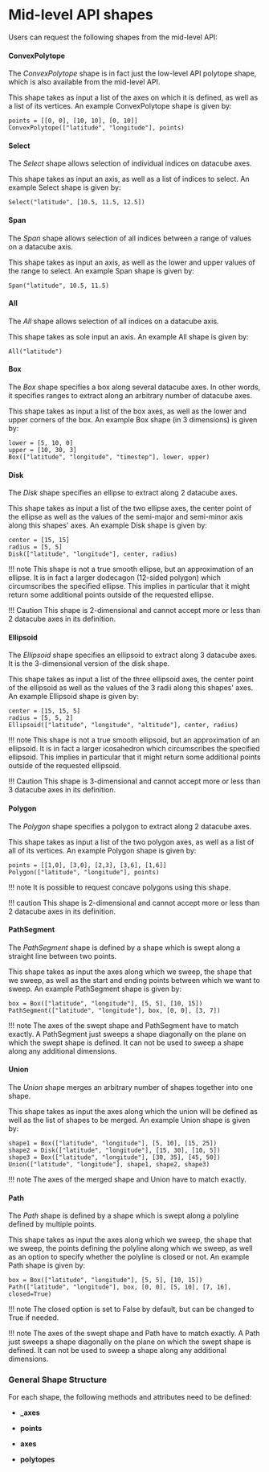 # Mid-level API shapes

Users can request the following shapes from the mid-level API:

#### ConvexPolytope

The *ConvexPolytope* shape is in fact just the low-level API polytope shape, which is also available from the mid-level API. 

This shape takes as input a list of the axes on which it is defined, as well as a list of its vertices. An example ConvexPolytope shape is given by:

    points = [[0, 0], [10, 10], [0, 10]]
    ConvexPolytope(["latitude", "longitude"], points)

<!-- !!! important 
    This shape can be defined on arbitrarily many dimensions. -->

#### Select

The *Select* shape allows selection of individual indices on datacube axes.

This shape takes as input an axis, as well as a list of indices to select. An example Select shape is given by:

    Select("latitude", [10.5, 11.5, 12.5])

<!-- !!! important
    This shape is 1-dimensional and cannot accept more or less than 1 datacube axis in its definition. -->

#### Span 

The *Span* shape allows selection of all indices between a range of values on a datacube axis. 

This shape takes as input an axis, as well as the lower and upper values of the range to select. An example Span shape is given by:

    Span("latitude", 10.5, 11.5)

<!-- !!! important
    This shape is 1-dimensional and cannot accept more or less than 1 datacube axis in its definition. -->

#### All

The *All* shape allows selection of all indices on a datacube axis. 

This shape takes as sole input an axis. An example All shape is given by:

    All("latitude")

<!-- !!! important
    This shape is 1-dimensional and cannot accept more or less than 1 datacube axis in its definition. -->

#### Box

The *Box* shape specifies a box along several datacube axes. In other words, it specifies ranges to extract along an arbitrary number of datacube axes. 

This shape takes as input a list of the box axes, as well as the lower and upper corners of the box. An example Box shape (in 3 dimensions) is given by:

    lower = [5, 10, 0]
    upper = [10, 30, 3]
    Box(["latitude", "longitude", "timestep"], lower, upper)

<!-- !!! important 
    This shape can be defined on arbitrarily many dimensions. -->

#### Disk

The *Disk* shape specifies an ellipse to extract along 2 datacube axes.

This shape takes as input a list of the two ellipse axes, the center point of the ellipse as well as the values of the semi-major and semi-minor axis along this shapes' axes. An example Disk shape is given by:

    center = [15, 15]
    radius = [5, 5]
    Disk(["latitude", "longitude"], center, radius)

!!! note
    This shape is not a true smooth ellipse, but an approximation of an ellipse.
    It is in fact a larger dodecagon (12-sided polygon) which circumscribes the specified ellipse. 
    This implies in particular that it might return some additional points outside of the requested ellipse.

!!! Caution
    This shape is 2-dimensional and cannot accept more or less than 2 datacube axes in its definition.

#### Ellipsoid

The *Ellipsoid* shape specifies an ellipsoid to extract along 3 datacube axes. It is the 3-dimensional version of the disk shape.

This shape takes as input a list of the three ellipsoid axes, the center point of the ellipsoid as well as the values of the 3 radii along this shapes' axes. An example Ellipsoid shape is given by:

    center = [15, 15, 5]
    radius = [5, 5, 2]
    Ellipsoid(["latitude", "longitude", "altitude"], center, radius)

!!! note 
    This shape is not a true smooth ellipsoid, but an approximation of an ellipsoid. 
    It is in fact a larger icosahedron which circumscribes the specified ellipsoid. 
    This implies in particular that it might return some additional points outside of the requested ellipsoid.

!!! Caution
    This shape is 3-dimensional and cannot accept more or less than 3 datacube axes in its definition.

#### Polygon

The *Polygon* shape specifies a polygon to extract along 2 datacube axes. 

This shape takes as input a list of the two polygon axes, as well as a list of all of its vertices. An example Polygon shape is given by:

    points = [[1,0], [3,0], [2,3], [3,6], [1,6]]
    Polygon(["latitude", "longitude"], points)

!!! note
    It is possible to request concave polygons using this shape.

!!! caution
    This shape is 2-dimensional and cannot accept more or less than 2 datacube axes in its definition.

#### PathSegment

The *PathSegment* shape is defined by a shape which is swept along a straight line between two points.

This shape takes as input the axes along which we sweep, the shape that we sweep, as well as the start and ending points between which we want to sweep.
An example PathSegment shape is given by:

    box = Box(["latitude", "longitude"], [5, 5], [10, 15])
    PathSegment(["latitude", "longitude"], box, [0, 0], [3, 7])

!!! note
    The axes of the swept shape and PathSegment have to match exactly. A PathSegment just sweeps a shape diagonally on the plane on which the swept shape is defined. 
    It can not be used to sweep a shape along any additional dimensions.

<!-- !!! important 
    This shape can be defined on arbitrarily many dimensions. -->

#### Union

The *Union* shape merges an arbitrary number of shapes together into one shape. 

This shape takes as input the axes along which the union will be defined as well as the list of shapes to be merged. An example Union shape is given by:

    shape1 = Box(["latitude", "longitude"], [5, 10], [15, 25])
    shape2 = Disk(["latitude", "longitude"], [15, 30], [10, 5])
    shape3 = Box(["latitude", "longitude"], [30, 35], [45, 50])
    Union(["latitude", "longitude"], shape1, shape2, shape3)

!!! note
    The axes of the merged shape and Union have to match exactly. 

<!-- !!! important 
    This shape can be defined on arbitrarily many dimensions. -->

#### Path

The *Path* shape is defined by a shape which is swept along a polyline defined by multiple points.

This shape takes as input the axes along which we sweep, the shape that we sweep, the points defining the polyline along which we sweep, as well as an option to specify whether the polyline is closed or not. 
An example Path shape is given by:

    box = Box(["latitude", "longitude"], [5, 5], [10, 15])
    Path(["latitude", "longitude"], box, [0, 0], [5, 10], [7, 16], closed=True)

!!! note 
    The closed option is set to False by default, but can be changed to True if needed.

!!! note
    The axes of the swept shape and Path have to match exactly. A Path just sweeps a shape diagonally on the plane on which the swept shape is defined. 
    It can not be used to sweep a shape along any additional dimensions.

<!-- !!! important 
    This shape can be defined on arbitrarily many dimensions. -->

### General Shape Structure

For each shape, the following methods and attributes need to be defined:

- **_axes**

- **points**

- **axes**

- **polytopes**

